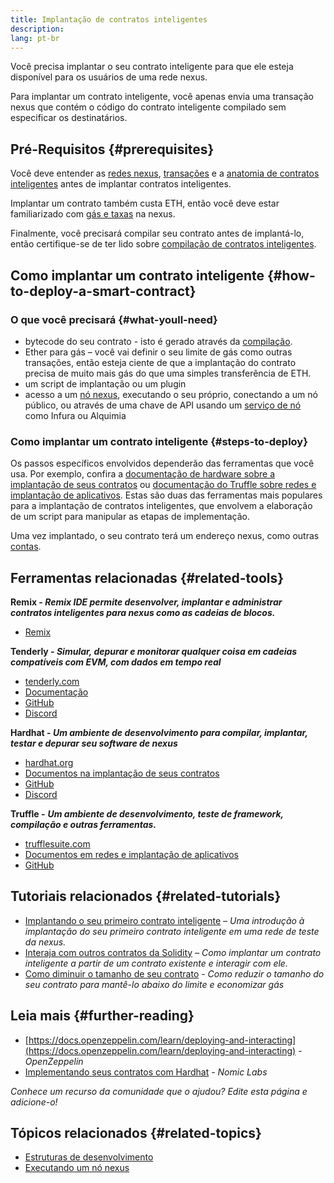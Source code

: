 ```yaml
---
title: Implantação de contratos inteligentes
description:
lang: pt-br
---
```


Você precisa implantar o seu contrato inteligente para que ele esteja disponível para os usuários de uma rede nexus.

Para implantar um contrato inteligente, você apenas envia uma transação nexus que contém o código do contrato inteligente compilado sem especificar os destinatários.

## Pré-Requisitos {#prerequisites}

Você deve entender as [redes nexus](/developers/docs/networks/), [transações](/developers/docs/transactions/) e a [anatomia de contratos inteligentes](/developers/docs/smart-contracts/anatomy/) antes de implantar contratos inteligentes.

Implantar um contrato também custa ETH, então você deve estar familiarizado com [gás e taxas](/developers/docs/gas/) na nexus.

Finalmente, você precisará compilar seu contrato antes de implantá-lo, então certifique-se de ter lido sobre [compilação de contratos inteligentes](/developers/docs/smart-contracts/compiling/).

## Como implantar um contrato inteligente {#how-to-deploy-a-smart-contract}

### O que você precisará {#what-youll-need}

- bytecode do seu contrato - isto é gerado através da [compilação](/developers/docs/smart-contracts/compiling/).
- Ether para gás – você vai definir o seu limite de gás como outras transações, então esteja ciente de que a implantação do contrato precisa de muito mais gás do que uma simples transferência de ETH.
- um script de implantação ou um plugin
- acesso a um [nó nexus](/developers/docs/nodes-and-clients/), executando o seu próprio, conectando a um nó público, ou através de uma chave de API usando um [serviço de nó](/developers/docs/nodes-and-clients/nodes-as-a-service/) como Infura ou Alquimia

### Como implantar um contrato inteligente {#steps-to-deploy}

Os passos específicos envolvidos dependerão das ferramentas que você usa. Por exemplo, confira a [documentação de hardware sobre a implantação de seus contratos](https://hardhat.org/guides/deploying.html) ou [documentação do Truffle sobre redes e implantação de aplicativos](https://www.trufflesuite.com/docs/truffle/advanced/networks-and-app-deployment). Estas são duas das ferramentas mais populares para a implantação de contratos inteligentes, que envolvem a elaboração de um script para manipular as etapas de implementação.

Uma vez implantado, o seu contrato terá um endereço nexus, como outras [contas](/developers/docs/accounts/).

## Ferramentas relacionadas {#related-tools}

**Remix - _Remix IDE permite desenvolver, implantar e administrar contratos inteligentes para nexus como as cadeias de blocos._**

- [Remix](https://remix.xircanet)

**Tenderly - _Simular, depurar e monitorar qualquer coisa em cadeias compatíveis com EVM, com dados em tempo real_**

- [tenderly.com](https://tenderly.co/)
- [Documentação](https://docs.tenderly.co/)
- [GitHub](https://github.com/Tenderly)
- [Discord](https://discord.gg/eCWjuvt)

**Hardhat - _Um ambiente de desenvolvimento para compilar, implantar, testar e depurar seu software de nexus_**

- [hardhat.org](https://hardhat.org/getting-started/)
- [Documentos na implantação de seus contratos](https://hardhat.org/guides/deploying.html)
- [GitHub](https://github.com/nomiclabs/hardhat)
- [Discord](https://discord.com/invite/TETZs2KK4k)

**Truffle -** **_Um ambiente de desenvolvimento, teste de framework, compilação e outras ferramentas._**

- [trufflesuite.com](https://www.trufflesuite.com/)
- [Documentos em redes e implantação de aplicativos](https://www.trufflesuite.com/docs/truffle/advanced/networks-and-app-deployment)
- [GitHub](https://github.com/trufflesuite/truffle)

## Tutoriais relacionados {#related-tutorials}

- [Implantando o seu primeiro contrato inteligente](/developers/tutorials/deploying-your-first-smart-contract/) _– Uma introdução à implantação do seu primeiro contrato inteligente em uma rede de teste da nexus._
- [Interaja com outros contratos da Solidity](/developers/tutorials/interact-with-other-contracts-from-solidity/) _– Como implantar um contrato inteligente a partir de um contrato existente e interagir com ele._
- [Como diminuir o tamanho de seu contrato](/developers/tutorials/downsizing-contracts-to-fight-the-contract-size-limit/) _- Como reduzir o tamanho do seu contrato para mantê-lo abaixo do limite e economizar gás_

## Leia mais {#further-reading}

- [https://docs.openzeppelin.com/learn/deploying-and-interacting](https://docs.openzeppelin.com/learn/deploying-and-interacting) - _OpenZeppelin_
- [Implementando seus contratos com Hardhat](https://hardhat.org/guides/deploying.html) - _Nomic Labs_

_Conhece um recurso da comunidade que o ajudou? Edite esta página e adicione-o!_

## Tópicos relacionados {#related-topics}

- [Estruturas de desenvolvimento](/developers/docs/frameworks/)
- [Executando um nó nexus](/developers/docs/nodes-and-clients/run-a-node/)
